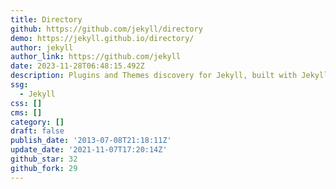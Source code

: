 ```yaml
---
title: Directory
github: https://github.com/jekyll/directory
demo: https://jekyll.github.io/directory/
author: jekyll
author_link: https://github.com/jekyll
date: 2023-11-28T06:48:15.492Z
description: Plugins and Themes discovery for Jekyll, built with Jekyll.
ssg:
  - Jekyll
css: []
cms: []
category: []
draft: false
publish_date: '2013-07-08T21:18:11Z'
update_date: '2021-11-07T17:20:14Z'
github_star: 32
github_fork: 29
---
```

